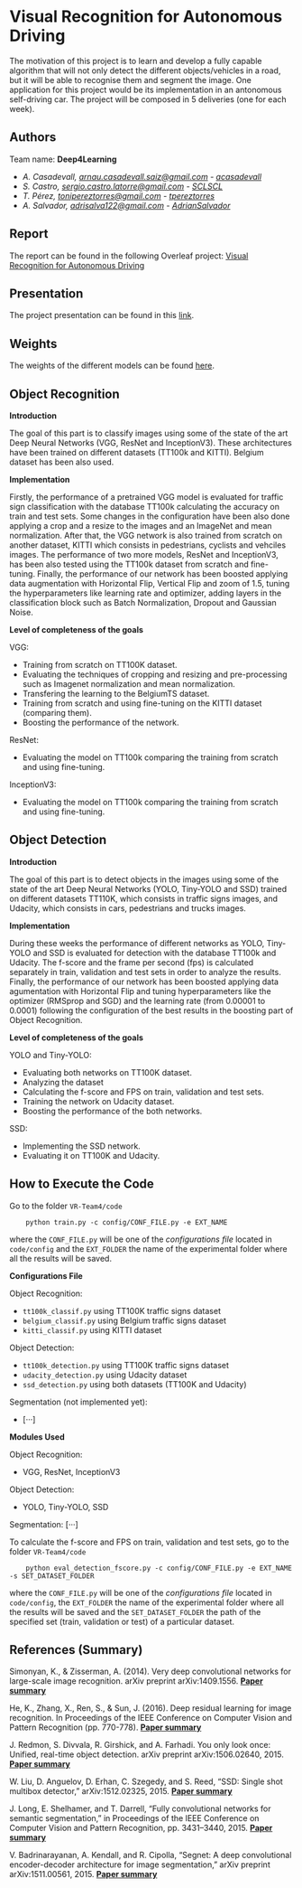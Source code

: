 # Visual Recognition for Autonomous Driving
The motivation of this project is to learn and develop a fully capable algorithm that will not only detect the different objects/vehicles in a road, but it will be able to recognise them and segment the image. One application for this project would be its implementation in an antonomous self-driving car. The project will be composed in 5 deliveries (one for each week).

## Authors
Team name: **Deep4Learning**
- _A. Casadevall, arnau.casadevall.saiz@gmail.com - [acasadevall](https://github.com/acasadevall)_
- _S. Castro, sergio.castro.latorre@gmail.com - [SCLSCL](https://github.com/SCLSCL)_
- _T. Pérez, tonipereztorres@gmail.com - [tpereztorres](https://github.com/tpereztorres)_
- _A. Salvador, adrisalva122@gmail.com - [AdrianSalvador](https://github.com/AdrianSalvador)_

## Report
The report can be found in the following Overleaf project: [Visual Recognition for Autonomous Driving](https://www.overleaf.com/read/jttxgmksgkjm)

## Presentation
The project presentation can be found in this [link](https://docs.google.com/presentation/d/1pATMrlv-86Eotm-Z1qS7ohpkkS3RFFPdB2qlYrZ8-4Y).

## Weights
The weights of the different models can be found [here](https://drive.google.com/open?id=0B3z5gWH7cHJiWm1pUVRoOFd3dTQ).

## Object Recognition
**Introduction**

The goal of this part is to classify images using some of the state of the art Deep Neural Networks (VGG, ResNet and InceptionV3). These architectures have been trained on different datasets (TT100k and KITTI). Belgium dataset has been also used.

**Implementation**

Firstly, the performance of a pretrained VGG model is evaluated for traffic sign classification with the database TT100k calculating the accuracy on train and test sets. Some changes in the configuration have been also done applying a crop and a resize to the images and an ImageNet and mean normalization. After that, the VGG network is also trained from scratch on another dataset, KITTI which consists in pedestrians, cyclists and vehciles images. 
The performance of two more models, ResNet and InceptionV3, has been also tested using the TT100k dataset from scratch and fine-tuning. 
Finally, the performance of our network has been boosted applying data augmentation with Horizontal Flip, Vertical Flip and zoom of 1.5, tuning the hyperparameters like learning rate and optimizer, adding layers in the classification block such as Batch Normalization, Dropout and Gaussian Noise.

**Level of completeness of the goals**

VGG:
- Training from scratch on TT100K dataset.
- Evaluating the techniques of cropping and resizing and pre-processing such as Imagenet normalization and mean normalization.
- Transfering the learning to the BelgiumTS dataset.
- Training from scratch and using fine-tuning on the KITTI dataset (comparing them).
- Boosting the performance of the network.

ResNet:
- Evaluating the model on TT100k comparing the training from scratch and using fine-tuning.

InceptionV3:
- Evaluating the model on TT100k comparing the training from scratch and using fine-tuning.


## Object Detection
**Introduction**

The goal of this part is to detect objects in the images using some of the state of the art Deep Neural Networks (YOLO, Tiny-YOLO and SSD) trained on different datasets TT110K, which consists in traffic signs images, and Udacity, which consists in cars, pedestrians and trucks images.

**Implementation**

During these weeks the performance of different networks as YOLO, Tiny-YOLO and SSD is evaluated for detection with the database TT100k and Udacity. The f-score and the frame per second (fps) is calculated separately in train, validation and test sets in order to analyze the results.
Finally, the performance of our network has been boosted applying data agumentation with Horizontal Flip and tuning 
hyperparameters like the optimizer (RMSprop and SGD) and the learning rate (from 0.00001 to 0.0001) following the configuration of the best results in the boosting part of Object Recognition.

**Level of completeness of the goals**

YOLO and Tiny-YOLO:
- Evaluating both networks on TT100K dataset.
- Analyzing the dataset
- Calculating the f-score and FPS on train, validation and test sets.
- Training the network on Udacity dataset.
- Boosting the performance of the both networks.

SSD: 
- Implementing the SSD network.
- Evaluating it on TT100K and Udacity.

## How to Execute the Code
Go to the folder `VR-Team4/code` 
```
    python train.py -c config/CONF_FILE.py -e EXT_NAME
```
where the `CONF_FILE.py` will be one of the _configurations file_ located in `code/config` and the `EXT_FOLDER` the name of the experimental folder where all the results will be saved.

**Configurations File**

Object Recognition:
- `tt100k_classif.py` using TT100K traffic signs dataset
- `belgium_classif.py` using Belgium traffic signs dataset
- `kitti_classif.py` using KITTI dataset

Object Detection:
- `tt100k_detection.py` using TT100K traffic signs dataset
- `udacity_detection.py` using Udacity dataset
- `ssd_detection.py` using both datasets (TT100K and Udacity)

Segmentation (not implemented yet):
- [···]

**Modules Used**

Object Recognition:
- VGG, ResNet, InceptionV3

Object Detection:
- YOLO, Tiny-YOLO, SSD

Segmentation:
[···]


To calculate the f-score and FPS on train, validation and test sets, go to the folder `VR-Team4/code` 
```
    python eval_detection_fscore.py -c config/CONF_FILE.py -e EXT_NAME -s SET_DATASET_FOLDER
```
where the `CONF_FILE.py` will be one of the _configurations file_ located in `code/config`, the `EXT_FOLDER` the name of the experimental folder where all the results will be saved and the `SET_DATASET_FOLDER` the path of the specified set (train, validation or test) of a particular dataset.


## References (Summary)
Simonyan, K., & Zisserman, A. (2014). Very deep convolutional networks for large-scale image recognition. arXiv preprint arXiv:1409.1556. **[Paper summary](https://github.com/acasadevall/VR-Team4/blob/master/Summaries/VGG%20Summary.md)**

He, K., Zhang, X., Ren, S., & Sun, J. (2016). Deep residual learning for image recognition. In Proceedings of the IEEE Conference on Computer Vision and Pattern Recognition (pp. 770-778). **[Paper summary](https://github.com/acasadevall/VR-Team4/blob/master/Summaries/ResNet.md)**

J. Redmon, S. Divvala, R. Girshick, and A. Farhadi. You only look once: Unified, real-time object detection. arXiv
preprint arXiv:1506.02640, 2015. **[Paper summary](https://github.com/acasadevall/VR-Team4/blob/master/Summaries/YOLO.md)**

W. Liu, D. Anguelov, D. Erhan, C. Szegedy, and S. Reed, “SSD: Single shot multibox detector,” arXiv:1512.02325, 2015. **[Paper summary](https://github.com/acasadevall/VR-Team4/blob/master/Summaries/SSD.md)**

J. Long, E. Shelhamer, and T. Darrell, “Fully convolutional networks for semantic segmentation,” in Proceedings of the IEEE Conference on Computer Vision and Pattern Recognition, pp. 3431–3440, 2015. **[Paper summary]()**


V. Badrinarayanan, A. Kendall, and R. Cipolla, “Segnet: A deep convolutional encoder-decoder architecture for image segmentation,” arXiv preprint arXiv:1511.00561, 2015. **[Paper summary]()**


